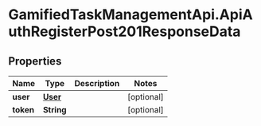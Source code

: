 # GamifiedTaskManagementApi.ApiAuthRegisterPost201ResponseData

## Properties

Name | Type | Description | Notes
------------ | ------------- | ------------- | -------------
**user** | [**User**](User.md) |  | [optional] 
**token** | **String** |  | [optional] 


